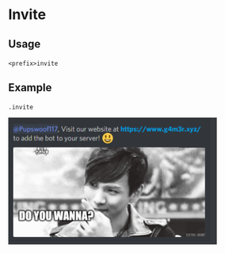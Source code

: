 # Invite

## Usage

`<prefix>invite`

## Example

```text
.invite
```

![](../../.gitbook/assets/image%20%2814%29.png)

